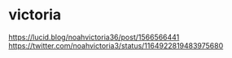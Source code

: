 # victoria
https://lucid.blog/noahvictoria36/post/1566566441
https://twitter.com/noahvictoria3/status/1164922819483975680
